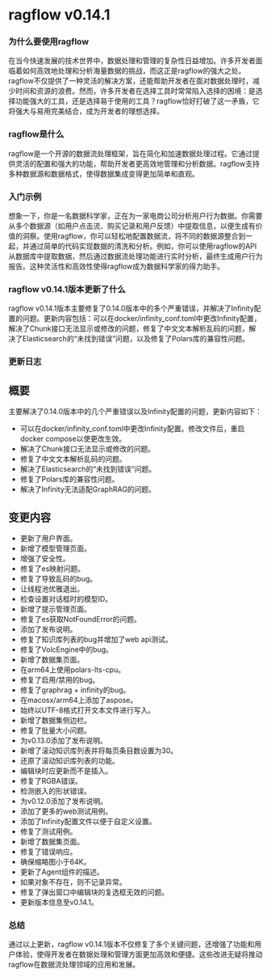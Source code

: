 # ragflow v0.14.1
### 为什么要使用ragflow

在当今快速发展的技术世界中，数据处理和管理的复杂性日益增加。许多开发者面临着如何高效地处理和分析海量数据的挑战，而这正是ragflow的强大之处。ragflow不仅提供了一种灵活的解决方案，还能帮助开发者在面对数据处理时，减少时间和资源的浪费。然而，许多开发者在选择工具时常常陷入选择的困境：是选择功能强大的工具，还是选择易于使用的工具？ragflow恰好打破了这一矛盾，它将强大与易用完美结合，成为开发者的理想选择。

### ragflow是什么

ragflow是一个开源的数据流处理框架，旨在简化和加速数据处理过程。它通过提供灵活的配置和强大的功能，帮助开发者更高效地管理和分析数据。ragflow支持多种数据源和数据格式，使得数据集成变得更加简单和直观。

### 入门示例

想象一下，你是一名数据科学家，正在为一家电商公司分析用户行为数据。你需要从多个数据源（如用户点击流、购买记录和用户反馈）中提取信息，以便生成有价值的洞察。使用ragflow，你可以轻松地配置数据流，将不同的数据源整合到一起，并通过简单的代码实现数据的清洗和分析。例如，你可以使用ragflow的API从数据库中提取数据，然后通过数据流处理功能进行实时分析，最终生成用户行为报告。这种灵活性和高效性使得ragflow成为数据科学家的得力助手。

### ragflow v0.14.1版本更新了什么

ragflow v0.14.1版本主要修复了0.14.0版本中的多个严重错误，并解决了Infinity配置的问题。更新内容包括：可以在docker/infinity_conf.toml中更改Infinity配置，解决了Chunk接口无法显示或修改的问题，修复了中文文本解析乱码的问题，解决了Elasticsearch的“未找到错误”问题，以及修复了Polars库的兼容性问题。

### 更新日志

## 概要
主要解决了0.14.0版本中的几个严重错误以及Infinity配置的问题，更新内容如下：
- 可以在docker/infinity_conf.toml中更改Infinity配置。修改文件后，重启docker compose以使更改生效。
- 解决了Chunk接口无法显示或修改的问题。
- 修复了中文文本解析乱码的问题。
- 解决了Elasticsearch的“未找到错误”问题。
- 修复了Polars库的兼容性问题。
- 解决了Infinity无法适配GraphRAG的问题。

## 变更内容
- 更新了用户界面。
- 新增了模型管理页面。
- 增强了安全性。
- 修复了es映射问题。
- 修复了导致乱码的bug。
- 让线程池优雅退出。
- 检查设置对话框时的模型ID。
- 新增了提示管理页面。
- 修复了es获取NotFoundError的问题。
- 添加了发布说明。
- 修复了知识库列表的bug并增加了web api测试。
- 修复了VolcEngine中的bug。
- 新增了数据集页面。
- 在arm64上使用polars-lts-cpu。
- 修复了启用/禁用的bug。
- 修复了graphrag + infinity的bug。
- 在macosx/arm64上添加了aspose。
- 始终以UTF-8格式打开文本文件进行写入。
- 新增了数据集侧边栏。
- 修复了批量大小问题。
- 为v0.13.0添加了发布说明。
- 新增了滚动知识库列表并将每页条目数设置为30。
- 还原了滚动知识库列表的功能。
- 编辑块时应更新而不是插入。
- 修复了RGBA错误。
- 检测嵌入的形状错误。
- 为v0.12.0添加了发布说明。
- 添加了更多的web测试用例。
- 添加了Infinity配置文件以便于自定义设置。
- 修复了测试用例。
- 新增了数据集页面。
- 修复了错误响应。
- 确保缩略图小于64K。
- 更新了Agent组件的描述。
- 如果对象不存在，则不记录异常。
- 修复了弹出窗口中编辑块的复选框无效的问题。
- 更新版本信息至v0.14.1。

### 总结

通过以上更新，ragflow v0.14.1版本不仅修复了多个关键问题，还增强了功能和用户体验，使得开发者在数据处理和管理方面更加高效和便捷。这些改进无疑将推动ragflow在数据流处理领域的应用和发展。